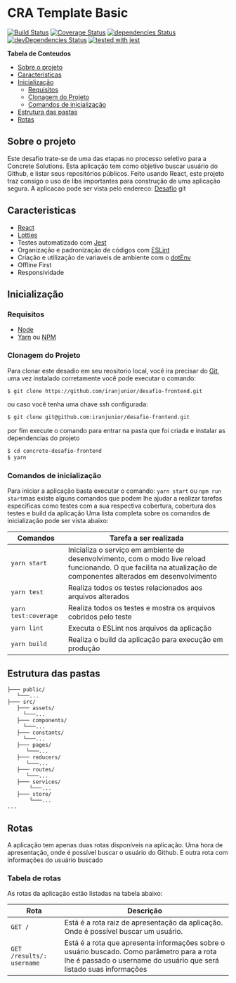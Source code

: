 
# CRA Template Basic
[![Build Status](https://travis-ci.com/iranjunior/cra-template-basic.svg?branch=master)](https://travis-ci.com/iranjunior/cra-template-basic)
[![Coverage Status](https://coveralls.io/repos/github/iranjunior/cra-template-basic/badge.svg?branch=master)](https://coveralls.io/github/iranjunior/cra-template-basic?branch=master)
[![dependencies Status](https://david-dm.org/iranjunior/cra-template-basic/status.svg)](https://david-dm.org/iranjunior/cra-template-basic)
[![devDependencies Status](https://david-dm.org/iranjunior/cra-template-basic/dev-status.svg)](https://david-dm.org/iranjunior/cra-template-basic?type=dev)
[![tested with jest](https://img.shields.io/badge/tested_with-jest-99424f.svg)](https://github.com/facebook/jest)

**Tabela de Conteudos**

 - [Sobre o projeto](#sobre-o-projeto)
 - [Caracteristicas](#caracteristicas)
 - [Inicialização](#inicialização)
	- [Requisitos](#requisitos)
	- [Clonagem do Projeto](#clonagem-do-projeto)
	- [Comandos de inicialização](#comandos-de-inicialização)
- [Estrutura das pastas](#estrutura-das-pastas)
- [Rotas](#rotas)

## Sobre o projeto

Este desafio trate-se de uma das etapas no processo seletivo para a Concrete Solutions. Esta aplicação tem como objetivo buscar usuário do Github, e listar seus repositórios públicos. Feito usando React, este projeto traz consigo o uso de libs importantes para construção de uma aplicação segura. A aplicacao pode ser vista pelo endereco:  [ Desafio](encurtador.com.br/dfHOY)
git
## Caracteristicas
- [React](https://pt-br.reactjs.org/)
- [Lotties](https://airbnb.design/lottie/)
- Testes automatizado com [Jest](https://jestjs.io/)
- Organização e padronização de códigos com [ESLint](https://github.com/eslint/eslint)
- Criação e utilização de variaveis de ambiente com o [dotEnv](https://github.com/motdotla/dotenv)
- Offline First
- Responsividade



## Inicialização

### Requisitos
- [Node](https://nodejs.org/en/download/)
- [Yarn](https://yarnpkg.com/lang/en/docs/install) ou [NPM](https://www.npmjs.com/get-npm)

### Clonagem do Projeto
Para clonar este desadio em seu reositorio local, você ira precisar do [Git](https://git-scm.com/ "Git"), uma vez instalado corretamente você pode executar o comando:
```bash
$ git clone https://github.com/iranjunior/desafio-frontend.git
```
ou caso você tenha uma chave ssh configurada:
```bash
$ git clone git@github.com:iranjunior/desafio-frontend.git
```
por fim execute o comando para entrar na pasta que foi criada e instalar as dependencias do projeto
```bash
$ cd concrete-desafio-frontend
$ yarn
```

### Comandos de inicialização

Para iniciar a aplicação basta executar o comando: `yarn start` ou `npm run start`mas existe alguns comandos que podem lhe ajudar a realizar tarefas especificas como testes com a sua respectiva cobertura, cobertura dos testes e build da aplicação Uma lista completa sobre os comandos de inicialização pode ser vista abaixo:

Comandos  | Tarefa a ser realizada
------------- | -------------
`yarn start` | Inicializa o serviço em ambiente de desenvolvimento, com o modo live reload funcionando. O que facilita na atualização de componentes alterados em desenvolvimento
`yarn test` | Realiza todos os testes relacionados aos arquivos alterados
`yarn test:coverage`  | Realiza todos os testes e mostra os arquivos cobridos pelo teste
`yarn lint`  | Executa o ESLint nos arquivos da aplicação
`yarn build`  | Realiza o build da aplicação para execução em produção

## Estrutura das pastas
```
├─── public/
   └───...
├─── src/
   ├─── assets/
     └───...
   ├─── components/
     └───...
   ├─── constants/
     └───...
   ├─── pages/
      └───...
   ├─── reducers/
      └───...
   ├─── routes/
      └───...
   ├─── services/
       └───...
   ├─── store/
       └───...
...
```

## Rotas

A aplicação tem apenas duas rotas disponíveis na aplicação. Uma hora de apresentação, onde é possível buscar o usuário do Github. E outra rota com informações do usuário buscado

### Tabela de rotas

As rotas da aplicação estão listadas na tabela abaixo:

Rota  |  Descrição
--------------------  | --------------
`GET /`  | Está é a rota raiz de apresentação da aplicação. Onde é possível buscar um usuário.
`GET /results/: username`  | Está é a rota que apresenta informações sobre o usuário buscado. Como parâmetro para a rota lhe é passado o username do usuário que será listado suas informações

